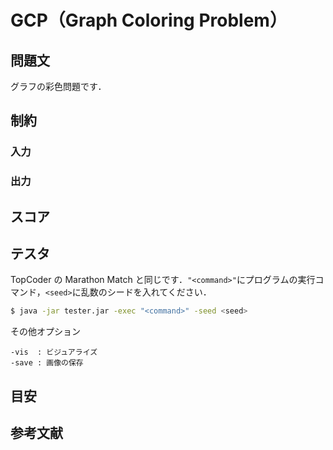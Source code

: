 # GCP（Graph Coloring Problem）

## 問題文
グラフの彩色問題です．

## 制約

### 入力

### 出力

## スコア

## テスタ
TopCoder の Marathon Match と同じです．```"<command>"```にプログラムの実行コマンド，```<seed>```に乱数のシードを入れてください．
```sh
$ java -jar tester.jar -exec "<command>" -seed <seed>
```
その他オプション
```
-vis  : ビジュアライズ
-save : 画像の保存
```


## 目安 

##  参考文献
